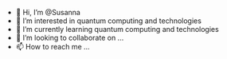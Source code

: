 - 👋 Hi, I’m @Susanna
- 👀 I’m interested in quantum computing and technologies
- 🌱 I’m currently learning quantum computing and technologies
- 💞️ I’m looking to collaborate on ...
- 📫 How to reach me ...

<!---
SusannaGa/SusannaGa is a ✨ special ✨ repository because its `README.md` (this file) appears on your GitHub profile.
You can click the Preview link to take a look at your changes.
--->

